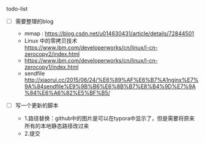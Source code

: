 todo-list


- [ ] 需要整理的blog


  - mmap : https://blog.csdn.net/u014630431/article/details/72844501
  - Linux 中的零拷贝技术 https://www.ibm.com/developerworks/cn/linux/l-cn-zerocopy2/index.html
  - https://www.ibm.com/developerworks/cn/linux/l-cn-zerocopy1/index.html
  - sendfile  http://xiaorui.cc/2015/06/24/%E6%89%AF%E6%B7%A1nginx%E7%9A%84sendfile%E9%9B%B6%E6%8B%B7%E8%B4%9D%E7%9A%84%E6%A6%82%E5%BF%B5/



- [ ] 写一个更新的脚本
  - 1.路径替换：github中的图片是可以在typora中显示了，但是需要将原来所有的本地静态路径改过来
  - 2.提交

